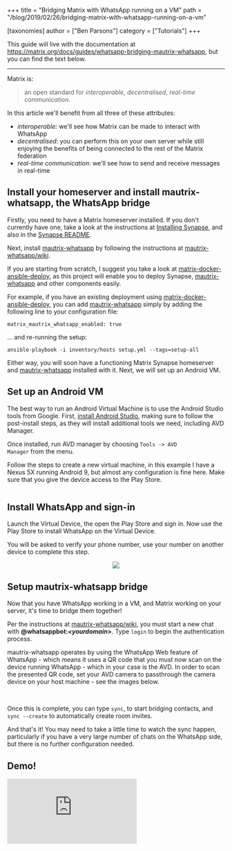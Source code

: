 +++
title = "Bridging Matrix with WhatsApp running on a VM"
path = "/blog/2019/02/26/bridging-matrix-with-whatsapp-running-on-a-vm"

[taxonomies]
author = ["Ben Parsons"]
category = ["Tutorials"]
+++

This guide will live with the documentation at <a href="/docs/guides/whatsapp-bridging-mautrix-whatsapp">https://matrix.org/docs/guides/whatsapp-bridging-mautrix-whatsapp</a>, but you can find the text below.

<hr />

Matrix is:

> an open standard for <em>interoperable</em>, <em>decentralised</em>, <em>real-time communication</em>.

In this article we'll benefit from all three of these attributes:
<ul>
 	<li><em>interoperable:</em> we'll see how Matrix can be made to interact with WhatsApp</li>
 	<li><em>decentralised</em>: you can perform this on your own server while still enjoying the benefits of being connected to the rest of the Matrix federation</li>
 	<li><em>real-time communication</em>: we'll see how to send and receive messages in real-time</li>
</ul>

## Install your homeserver and install mautrix-whatsapp, the WhatsApp bridge

Firstly, you need to have a Matrix homeserver installed. If you don't currently have one, take a look at the instructions at <a href="/docs/guides/installing-synapse">Installing Synapse</a>, and also in the <a href="https://github.com/matrix-org/synapse">Synapse README</a>.

Next, install <a href="https://github.com/tulir/mautrix-whatsapp">mautrix-whatsapp</a> by following the instructions at <a href="https://github.com/tulir/mautrix-whatsapp/wiki">mautrix-whatsapp/wiki</a>.

If you are starting from scratch, I suggest you take a look at <a href="https://github.com/spantaleev/matrix-docker-ansible-deploy/">matrix-docker-ansible-deploy</a>, as this project will enable you to deploy Synapse, <a href="https://github.com/tulir/mautrix-whatsapp">mautrix-whatsapp</a> and other components easily.

For example, if you have an existing deployment using <a href="https://github.com/spantaleev/matrix-docker-ansible-deploy/">matrix-docker-ansible-deploy</a>, you can add <a href="https://github.com/tulir/mautrix-whatsapp">mautrix-whatsapp</a> simply by adding the following line to your configuration file:
<pre><code class="yaml language-yaml">matrix_mautrix_whatsapp_enabled: true
</code></pre>
... and re-running the setup:
<pre><code class="unix language-unix">ansible-playbook -i inventory/hosts setup.yml --tags=setup-all
</code></pre>
Either way, you will soon have a functioning Matrix Synapse homeserver and <a href="https://github.com/tulir/mautrix-whatsapp">mautrix-whatsapp</a> installed with it. Next, we will set up an Android VM.

## Set up an Android VM

The best way to run an Android Virtual Machine is to use the Android Studio tools from Google. First, <a href="https://developer.android.com/studio/install">install Android Studio</a>, making sure to follow the post-install steps, as they will install additional tools we need, including AVD Manager.

Once installed, run AVD manager by choosing <code>Tools -&gt; AVD Manager</code> from the menu.

Follow the steps to create a new virtual machine, in this example I have a Nexus 5X running Android 9, but almost any configuration is fine here. Make sure that you give the device access to the Play Store.

<img src="/docs/img/avd.png" alt="" />

## Install WhatsApp and sign-in

Launch the Virtual Device, the open the Play Store and sign in. Now use the Play Store to install WhatsApp on the Virtual Device.

You will be asked to verify your phone number, use your number on another device to complete this step.

<center>
<img src="/docs/img/nexus5.png" /></center>

## Setup mautrix-whatsapp bridge

Now that you have WhatsApp working in a VM, and Matrix working on your server, it's time to bridge them together!

Per the instructions at <a href="https://github.com/tulir/mautrix-whatsapp/wiki">mautrix-whatsapp/wiki</a>, you must start a new chat with <strong>@whatsappbot:<em>&lt;yourdomain</em>&gt;</strong>. Type <code>login</code> to begin the authentication process.

mautrix-whatsapp operates by using the WhatsApp Web feature of WhatsApp - which means it uses a QR code that you must now scan on the device running WhatsApp - which in your case is the AVD. In order to scan the presented QR code, set your AVD camera to passthrough the camera device on your host machine - see the images below.

<img src="/docs/img/camera1.png" alt="" />
<img src="/docs/img/camera2.png" alt="" />

Once this is complete, you can type <code>sync</code>, to start bridging contacts, and <code>sync --create</code> to automatically create room invites.

And that's it! You may need to take a little time to watch the sync happen, particularly if you have a very large number of chats on the WhatsApp side, but there is no further configuration needed.

## Demo!

<iframe src="https://www.youtube.com/embed/edSgP2dEZ1o" frameBorder="0" allowFullScreen="allowfullscreen"></iframe>

